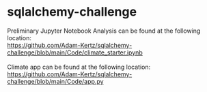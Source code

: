 # sqlalchemy-challenge
Preliminary Jupyter Notebook Analysis can be found at the following location:<br>
https://github.com/Adam-Kertz/sqlalchemy-challenge/blob/main/Code/climate_starter.ipynb<br>
<br>Climate app can be found at the following location:<br>
https://github.com/Adam-Kertz/sqlalchemy-challenge/blob/main/Code/app.py
